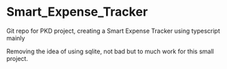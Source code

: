 # Smart_Expense_Tracker
Git repo for PKD project, creating a Smart Expense Tracker using typescript mainly

Removing the idea of using sqlite, not bad but to much work for this small project.